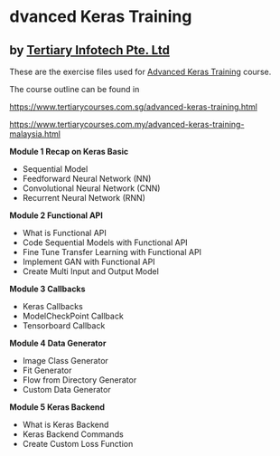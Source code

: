 # dvanced Keras Training
## by [Tertiary Infotech Pte. Ltd](https://www.tertiarycourses.com.sg/)

These are the exercise files used for [Advanced Keras Training](https://www.tertiarycourses.com.sg/advanced-keras-training.html) course. 

The course outline can be found in 

https://www.tertiarycourses.com.sg/advanced-keras-training.html

https://www.tertiarycourses.com.my/advanced-keras-training-malaysia.html

<p><strong>Module 1 Recap on Keras Basic</strong> </p>
<ul>
<li>Sequential Model</li>
<li>Feedforward Neural Network (NN)</li>
<li>Convolutional Neural Network (CNN)</li>
<li>Recurrent Neural Network (RNN)</li>
</ul>
<p><strong>Module 2 Functional API</strong></p>
<ul>
<li>What is Functional API</li>
<li>Code Sequential Models with Functional API</li>
<li>Fine Tune Transfer Learning with Functional API</li>
<li>Implement GAN with Functional API</li>
<li>Create Multi Input and Output Model</li>
</ul>
<p><strong>Module 3 Callbacks</strong></p>
<ul>
<li>Keras Callbacks</li>
<li>ModelCheckPoint Callback</li>
<li>Tensorboard Callback</li>
</ul>
<p><strong>Module 4 Data Generator</strong></p>
<ul>
<li>Image Class Generator</li>
<li>Fit Generator</li>
<li>Flow from Directory Generator</li>
<li>Custom Data Generator</li>
</ul>
<p><strong>Module 5 Keras Backend</strong></p>
<ul>
<li>What is Keras Backend</li>
<li>Keras Backend Commands</li>
<li>Create Custom Loss Function</li>
</ul>





